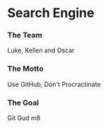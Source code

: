 # Search Engine

### The Team
Luke, Kellen and Oscar

### The Motto
Use GitHub, Don't Procractinate

### The Goal
Git Gud m8

